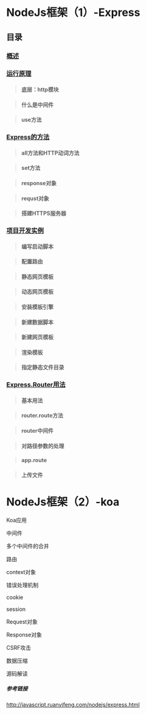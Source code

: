 # NodeJs框架（1）-Express


## 目录

### [概述 ](https://github.com/moveondo/NodeJs-Express/tree/master/01)


### [运行原理](https://github.com/moveondo/NodeJs-Express/tree/master/02)

>  #### 底层：http模块

>  #### 什么是中间件

>  #### use方法

### [Express的方法](https://github.com/moveondo/NodeJs-Express/tree/master/03)

> #### all方法和HTTP动词方法

> #### set方法

> #### response对象

> #### requst对象

> #### 搭建HTTPS服务器

### [项目开发实例](https://github.com/moveondo/NodeJs-Express/tree/master/04)

> #### 编写启动脚本

> #### 配置路由

> #### 静态网页模板

> #### 动态网页模板

> #### 安装模板引擎

> #### 新建数据脚本

> #### 新建网页模板

> #### 渲染模板

> #### 指定静态文件目录

### [Express.Router用法](https://github.com/moveondo/NodeJs-Express/tree/master/05)

> #### 基本用法

> #### router.route方法

> #### router中间件

> #### 对路径参数的处理

> #### app.route

> #### 上传文件


# NodeJs框架（2）-koa

Koa应用
 
中间件

多个中间件的合并

路由

context对象

错误处理机制

cookie

session

Request对象

Response对象

CSRF攻击

数据压缩

源码解读



##### 参考链接

http://javascript.ruanyifeng.com/nodejs/express.html
